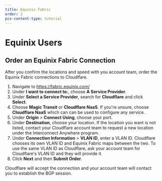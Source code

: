 ```yaml
---
title: Equinix Fabric
order: 2
pcx-content-type: tutorial
---
```


# Equinix Users

## Order an Equinix Fabric Connection

After you confirm the locations and speed with you account team, order the Equinix Fabric connections to Cloudlfare.

1. Navigate to <https://fabric.equinix.com/>
1. Under **I want to connect to:**, choose **A Service Provider**.
1. Under **Select a Service Provider**, search for **Cloudflare** and click **Select**.
1. Choose **Magic Transit** or **Cloudflare NaaS**. If you're unsure, choose **Cloudflare NaaS** which can can be used to configure any service.
1. Under **Origin** > **Connect Using**, choose your port.
1. Under **Destination**, choose your location. If the location you want is not listed, contact your Cloudflare account team to request a new location under the Interconnect Anywhere program.
1. Under **Connection Information** > **VLAN ID**, enter a VLAN ID. Cloudflare chooses its own VLAN ID and Equinix Fabric maps between the two. To use the same VLAN ID as Cloudflare, ask your account team for Cloudflare's VLAN ID and they will provide it.
1. Click **Next** and then **Submit Order**.

Cloudflare will accept the connection and your account team will contact you to establish the BGP session.
